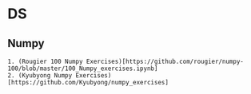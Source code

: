 # DS
## Numpy
    1. (Rougier 100 Numpy Exercises)[https://github.com/rougier/numpy-100/blob/master/100_Numpy_exercises.ipynb]
    2. (Kyubyong Numpy Exercises)[https://github.com/Kyubyong/numpy_exercises]

